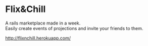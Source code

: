 <h1> Flix&Chill </h1>

A rails marketplace made in a week. <br>
Easily create events of projections and invite your friends to them.

http://flixnchill.herokuapp.com/
